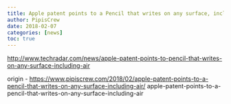 ```yaml
---
title: Apple patent points to a Pencil that writes on any surface, including air
author: PipisCrew
date: 2018-02-07
categories: [news]
toc: true
---
```


http://www.techradar.com/news/apple-patent-points-to-pencil-that-writes-on-any-surface-including-air

origin - https://www.pipiscrew.com/2018/02/apple-patent-points-to-a-pencil-that-writes-on-any-surface-including-air/ apple-patent-points-to-a-pencil-that-writes-on-any-surface-including-air